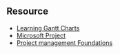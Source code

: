 ## Resource

- [Learning Gantt Charts](https://www.linkedin.com/learning/learning-gantt-charts/)
- [Microsoft Project](https://www.linkedin.com/learning/learning-microsoft-project-2/)
- [Project management Foundations](https://www.linkedin.com/learning/project-management-foundations-15528659/)
